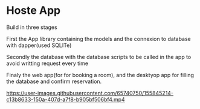 # Hoste App

Build in three stages

First the App library containing the models and the connexion to database with dapper(used SQLITe)

Secondly the database with the database scripts to be called in the app to avoid writting request every time

Finaly the web app(for for booking a room), and the desktyop app for filling the database and confirm reservation.





https://user-images.githubusercontent.com/65740750/155845214-c13b8633-150a-407d-a7f8-b905bf506bf4.mp4

